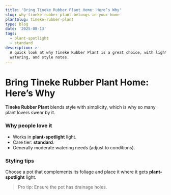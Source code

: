 ```yaml
---
title: 'Bring Tineke Rubber Plant Home: Here’s Why'
slug: why-tineke-rubber-plant-belongs-in-your-home
plantSlug: tineke-rubber-plant
type: blog
date: '2025-08-13'
tags:
  - plant-spotlight
  - standard
description: >-
  A quick look at why Tineke Rubber Plant is a great choice, with light,
  watering, and style notes.
---
```

# Bring Tineke Rubber Plant Home: Here’s Why

**Tineke Rubber Plant** blends style with simplicity, which is why so many plant lovers swear by it.

### Why people love it
- Works in **plant-spotlight** light.
- Care tier: **standard**.
- Generally moderate watering needs (adjust to conditions).

### Styling tips
Choose a pot that complements its foliage and place it where it gets **plant-spotlight** light.
  
> Pro tip: Ensure the pot has drainage holes.
